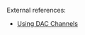<p>External references:</p>
<ul>
  <li><a href="https://esp32.arduino-forth.com/article/DAC_usage">Using DAC Channels</a>
</ul>
